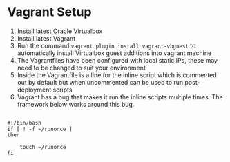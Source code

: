 # Vagrant Setup

1. Install latest Oracle Virtualbox
2. Install latest Vagrant
3. Run the command <code>vagrant plugin install vagrant-vbguest</code> to automatically install Virtualbox guest additions into vagrant machine
4. The Vagrantfiles have been configured with local static IPs, these may need to be changed to suit your environment
5. Inside the Vagrantfile is a line for the inline script which is commented out by default but when uncommented can be used to run post-deployment scripts
6. Vagrant has a bug that makes it run the inline scripts multiple times.  The framework below works around this bug.
<code>
#!/bin/bash
if [ ! -f ~/runonce ]
then
	<insert code here ie mkdir /git>
	touch ~/runonce
fi	
</code>
